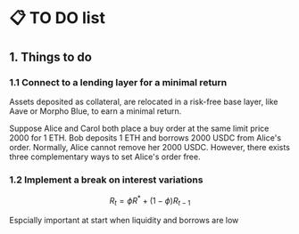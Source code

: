 # :clipboard: TO DO list

## 1. Things to do

### 1.1 Connect to a lending layer for a minimal return

Assets deposited as collateral, are relocated in a risk-free base layer, like Aave or Morpho Blue, to earn a minimal return.

Suppose Alice and Carol both place a buy order at the same limit price 2000 for 1 ETH. Bob deposits 1 ETH and borrows 2000 USDC from Alice's order. Normally, Alice cannot remove her 2000 USDC. However, there exists three complementary ways to set Alice's order free.

### 1.2 Implement a break on interest variations

$$
R_t = \phi R^* + (1-\phi) R_{t-1}
$$

Espcially important at start when liquidity and borrows are low





